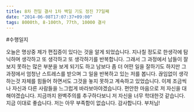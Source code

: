 ```yaml
---
title: 8차 천일 결사 1차 백일 기도 정진 77일째
date: "2014-06-08T17:07:37+09:00"
tags: 8000th, 8-100th, 77th, 10000 결사
---
```


#수행일지

오늘은 명상중 제가 편집증이 있다는 것을 알게 되었습니다. 지나칠 정도로 한생각에 탐닉하며 생각하고 또 생각하고 또 생각하기를 반복합니다. 그래서 그 과정에서 남들이 잘 보지 못하는 많은 부분을 보게 되기도 하고 남보다 좀 더 어떤 일을 잘하기도 하지만 그 과정에서 엄청난 스트레스를 받으며 그 일을 반복하고 있는 저를 봅니다. 끊임없이 생각하는것 자체를 힘들어 하면서도 그것을 놓지 못하고 계속하고 있었습니다. 이제 조금씩 나 자신과 다른 사람들을 느그럽게 바라보아야겠습니다. 편안한 마음으로 저 자신을 대해야겠습니다. 지금까지 완벽주의를 추구하다보니 저 자신을 너무 학대한것 같습니다. 지금 이대로 좋습니다. 저는 아무 부족함이 없습니다. 감사합니다. 부처님!
